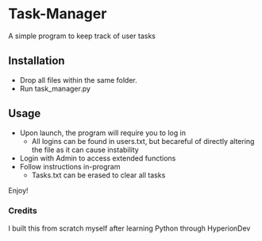 # Task-Manager
A simple program to keep track of user tasks


## Installation
- Drop all files within the same folder.
- Run task_manager.py

## Usage
- Upon launch, the program will require you to log in
  - All logins can be found in users.txt, but becareful of directly altering the file as it can cause instability
- Login with Admin to access extended functions
- Follow instructions in-program
  - Tasks.txt can be erased to clear all tasks
 
Enjoy!


### Credits
I built this from scratch myself after learning Python through HyperionDev
